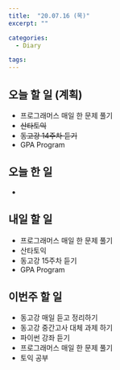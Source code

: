 ```yaml
---
title:  "20.07.16 (목)"
excerpt: ""

categories:
  - Diary

tags:
---
```


## 오늘 할 일 (계획)

- 프로그래머스 매일 한 문제 풀기
- ~~산타토익~~
- ~~동고강 14주차 듣기~~
- GPA Program

## 오늘 한 일

- 

## 내일 할 일

- 프로그래머스 매일 한 문제 풀기
- 산타토익
- 동고강 15주차 듣기
- GPA Program

## 이번주 할 일

- 동고강 매일 듣고 정리하기
- 동고강 중간고사 대체 과제 하기
- 파이썬 강좌 듣기
- 프로그래머스 매일 한 문제 풀기
- 토익 공부
